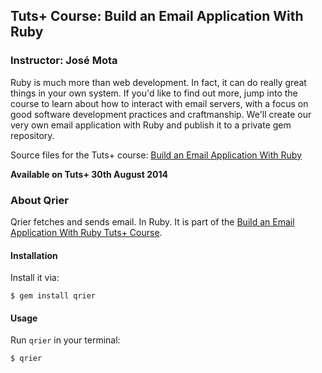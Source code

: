 ## Tuts+ Course: Build an Email Application With Ruby
### Instructor: José Mota

Ruby is much more than web development. In fact, it can do really great things
in your own system. If you'd like to find out more, jump into the course to learn about how to interact with email servers, with a focus on good software development practices and craftmanship. We'll create our very own email application with Ruby and publish it to a private gem repository.

Source files for the Tuts+ course: [Build an Email Application With Ruby](https://tutsplus.com/courses/)

**Available on Tuts+ 30th August 2014**

### About Qrier

Qrier fetches and sends email. In Ruby. It is part of the [Build an Email Application With Ruby Tuts+ Course](http://courses.tutsplus.com/topics/code/categories/ruby/courses).

#### Installation

Install it via:

    $ gem install qrier

#### Usage

Run `qrier` in your terminal:

    $ qrier
